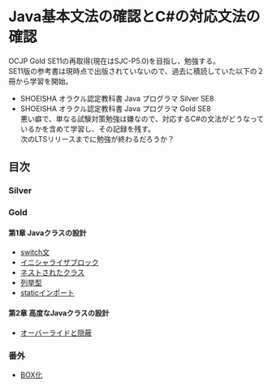# Java基本文法の確認とC#の対応文法の確認
OCJP Gold SE11の再取得(現在はSJC-P5.0)を目指し、勉強する。  
SE11版の参考書は現時点で出版されていないので、過去に積読していた以下の２冊から学習を開始。  
- SHOEISHA オラクル認定教科書 Java プログラマ Silver SE8  
- SHOEISHA オラクル認定教科書 Java プログラマ Gold SE8  
悪い癖で、単なる試験対策勉強は嫌なので、対応するC#の文法がどうなっているかを含めて学習し、その記録を残す。  
次のLTSリリースまでに勉強が終わるだろうか？  

## 目次

### Silver

### Gold 
#### 第1章 Javaクラスの設計
- [switch文](gold/chap01/switch.md)
- [イニシャライザブロック](gold/chap01/initializer-block.md)
- [ネストされたクラス](gold/chap01/nested-class.md)
- [列挙型](gold/chap01/enum.md)
- [staticインポート](gold/chap01/static-imort.md)
#### 第2章 高度なJavaクラスの設計
- [オーバーライドと隠蔽](gold/chap02/override_hide.md)

### 番外
- [BOX化](extra/boxing.md)
